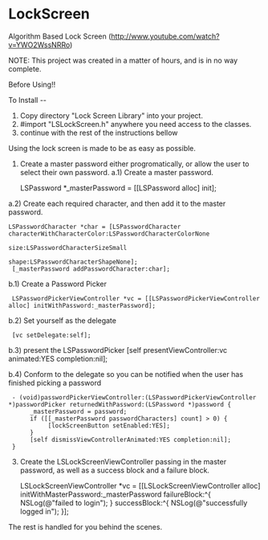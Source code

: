 LockScreen
==========

Algorithm Based Lock Screen (http://www.youtube.com/watch?v=YWO2WssNRRo)

NOTE: This project was created in a matter of hours, and is in no way complete. 

Before Using!!  

To Install --

1) Copy directory "Lock Screen Library" into your project.  
2) #import "LSLockScreen.h"  anywhere you need access to the classes.  
3) continue with the rest of the instructions bellow

Using the lock screen is made to be as easy as possible. 

1) Create a master password either progromatically, or allow the user to select their own password. 
a.1) Create a master password.  

     LSPassword *_masterPassword = [[LSPassword alloc] init];

a.2) Create each required character, and then add it to the master password. 

    LSPasswordCharacter *char = [LSPasswordCharacter characterWithCharacterColor:LSPasswordCharacterColorNone
                                                                                      size:LSPasswordCharacterSizeSmall
                                                                                     shape:LSPasswordCharacterShapeNone];
     [_masterPassword addPasswordCharacter:char];

b.1) Create a Password Picker 
     
     LSPasswordPickerViewController *vc = [[LSPasswordPickerViewController alloc] initWithPassword:_masterPassword];

b.2) Set yourself as the delegate

     [vc setDelegate:self];

b.3) present the LSPasswordPicker
    [self presentViewController:vc animated:YES completion:nil];

b.4) Conform to the delegate so you can be notified when the user has finished picking a password

     - (void)passwordPickerViewController:(LSPasswordPickerViewController *)passwordPicker returnedWithPassword:(LSPassword *)password {
          _masterPassword = password;
          if ([[_masterPassword passwordCharacters] count] > 0) {
               [lockScreenButton setEnabled:YES];
          }
          [self dismissViewControllerAnimated:YES completion:nil];
     }
3) Create the LSLockScreenViewController passing in the master password, as well as a success block and a failure block.

      LSLockScreenViewController *vc = [[LSLockScreenViewController alloc] initWithMasterPassword:_masterPassword failureBlock:^{
        NSLog(@"failed to login");
    } successBlock:^{
        NSLog(@"successfully logged in");
    }];

The rest is handled for you behind the scenes. 
